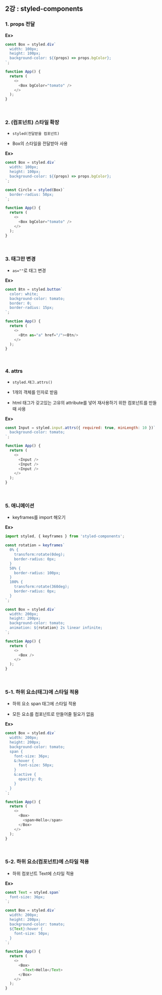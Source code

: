 ## 2강 : styled-components
### 1. props 전달   
**Ex>**   
```js
const Box = styled.div`
  width: 100px;
  height: 100px;
  background-color: ${(props) => props.bgColor};
`;

function App() {
  return (
    <>
      <Box bgColor="tomato" />
    </>
  );
}
```

<br>

### 2. (컴포넌트) 스타일 확장   
* ```styled(전달받을 컴포넌트)```
  
* Box의 스타일을 전달받아 사용

**Ex>**      
```js
const Box = styled.div`
  width: 100px;
  height: 100px;
  background-color: ${(props) => props.bgColor};
`;

const Circle = styled(Box)`
  border-radius: 50px;
`;

function App() {
  return (
    <>
      <Box bgColor="tomato" />
    </>
  );
}
```

<br>

### 3. 태그만 변경   
* ```as=""```로 태그 변경
   
**Ex>**      
```js
const Btn = styled.button`
  color: white;
  background-color: tomato;
  border: 0;
  border-radius: 15px;
`;

function App() {
  return (
    <>
      <Btn as="a" href="/"><Btn/>
    </>
  );
}
```

<br>

### 4. attrs
* ```styled.태그.attrs()```   

* 1개의 객체를 인자로 받음   

* html 태그가 갖고있는 고유의 attribute를 넣어 재사용하기 위한 컴포넌트를 만들 때 사용
   
**Ex>**
```js
const Input = styled.input.attrs({ required: true, minLength: 10 })`
  background-color: tomato;
`;

function App() {
  return (
    <>
      <Input />
      <Input />
      <Input />
    </>
  );
}
```

<br>

### 5. 애니메이션   
* keyframes를 import 해오기   

**Ex>**
```js
import styled, { keyframes } from 'styled-components';

const rotation = keyframes`
  0% {
    transform:rotate(0deg);
    border-radius: 0px;
  }
  50% {
    border-radius: 100px;
  }
  100% {
    transform:rotate(360deg);
    border-radius: 0px;
  }
`;

const Box = styled.div`
  width: 200px;
  height: 200px;
  background-color: tomato;
  animation: ${rotation} 2s linear infinite;
`;

function App() {
  return (
    <>
      <Box />
    </>
  );
}
```

<br>

### 5-1. 하위 요소(태그)에 스타일 적용   
* 하위 요소 span 태그에 스타일 적용   
   
* 모든 요소를 컴포넌트로 만들어줄 필요가 없음   
   
**Ex>**
```js
const Box = styled.div`
  width: 200px;
  height: 200px;
  background-color: tomato;
  span {
    font-size: 36px;
    &:hover {
      font-size: 50px;
    }
    &:active {
      opacity: 0;
    }
  }
`;

function App() {
  return (
    <>
      <Box>
        <span>Hello</span>
      </Box>
    </>
  );
}
```

<br>

### 5-2. 하위 요소(컴포넌트)에 스타일 적용   
* 하위 컴포넌트 Text에 스타일 적용   
   
**Ex>**
```js
const Text = styled.span`
  font-size: 36px;
`;

const Box = styled.div`
  width: 200px;
  height: 200px;
  background-color: tomato;
  ${Text}:hover {
    font-size: 50px;
  }
`;

function App() {
  return (
    <>
      <Box>
        <Text>Hello</Text>
      </Box>
    </>
  );
}
```
